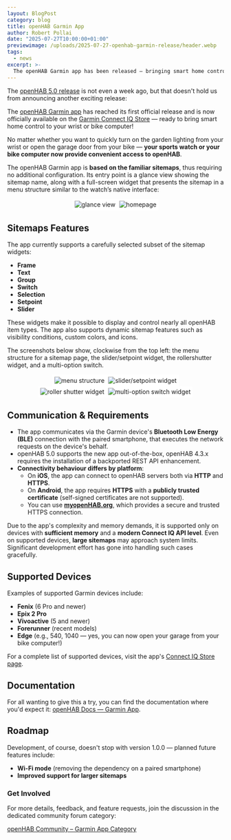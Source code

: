 ```yaml
---
layout: BlogPost
category: blog
title: openHAB Garmin App
author: Robert Pollai
date: "2025-07-27T10:00:00+01:00"
previewimage: /uploads/2025-07-27-openhab-garmin-release/header.webp
tags:
  - news
excerpt: >-
  The openHAB Garmin app has been released — bringing smart home control to your wrist or bike computer.
---
```

<style>
.garmin-screenshot-container {
  display: flex;
  flex-direction: row;
  flex-wrap: wrap;
  justify-content: center;

  img {
    max-width: 300px !important;
    padding: 0.325em;
    background: white;
  }
}
</style>

The [openHAB 5.0 release](/blog/2025-07-21-openhab-5-0-release.html) is not even a week ago, but that doesn't hold us from announcing another exciting release:

The [openHAB Garmin app](/docs/apps/garmin/) has reached its first official release and is now officially available on the [Garmin Connect IQ Store](https://apps.garmin.com/apps/d83b5e1b-4a12-4eda-bbad-26f88952a959) — ready to bring smart home control to your wrist or bike computer!

No matter whether you want to quickly turn on the garden lighting from your wrist or open the garage door from your bike — **your sports watch or your bike computer now provide convenient access to openHAB**.

The openHAB Garmin app is **based on the familiar sitemaps**, thus requiring no additional configuration.
Its entry point is a glance view showing the sitemap name, along with a full-screen widget that presents the sitemap in a menu structure similar to the watch’s native interface:

<div class="garmin-screenshot-container">
  <img src="/uploads/2025-07-27-openhab-garmin-release/01-glance.png" alt="glance view"/>
  <img src="/uploads/2025-07-27-openhab-garmin-release/02-homepage.png" alt="homepage"/>
</div>

## Sitemaps Features

The app currently supports a carefully selected subset of the sitemap widgets:

- **Frame**
- **Text**
- **Group**
- **Switch**
- **Selection**
- **Setpoint**
- **Slider**

These widgets make it possible to display and control nearly all openHAB item types.
The app also supports dynamic sitemap features such as visibility conditions, custom colors, and icons.

The screenshots below show, clockwise from the top left: the menu structure for a sitemap page, the slider/setpoint widget, the rollershutter widget, and a multi-option switch.

<div class="garmin-screenshot-container">
  <img src="/uploads/2025-07-27-openhab-garmin-release/11-icons.png" alt="menu structure"/>
  <img src="/uploads/2025-07-27-openhab-garmin-release/07-slider-2.png" alt="slider/setpoint widget"/>
</div>
<div class="garmin-screenshot-container">
  <img src="/uploads/2025-07-27-openhab-garmin-release/06-switches-2-rollershutter-3.png" alt="roller shutter widget"/>
  <img src="/uploads/2025-07-27-openhab-garmin-release/06-switches-3-generic-2.png" alt="multi-option switch widget"/>
</div>

## Communication & Requirements

- The app communicates via the Garmin device's **Bluetooth Low Energy (BLE)** connection with the paired smartphone, that executes the network requests on the device's behalf.
- openHAB 5.0 supports the new app out-of-the-box, openHAB 4.3.x requires the installation of a backported REST API enhancement.
- **Connectivity behaviour differs by platform**:
  - On **iOS**, the app can connect to openHAB servers both via **HTTP** and **HTTPS**.
  - On **Android**, the app requires **HTTPS** with a **publicly trusted certificate** (self-signed certificates are not supported).
  - You can use [**myopenHAB.org**](https://myopenhab.org), which provides a secure and trusted HTTPS connection.

Due to the app's complexity and memory demands, it is supported only on devices with **sufficient memory** and a **modern Connect IQ API level**.
Even on supported devices, **large sitemaps** may approach system limits.
Significant development effort has gone into handling such cases gracefully.

## Supported Devices

Examples of supported Garmin devices include:

- **Fenix** (6 Pro and newer)
- **Epix 2 Pro**
- **Vivoactive** (5 and newer)
- **Forerunner** (recent models)
- **Edge** (e.g., 540, 1040 — yes, you can now open your garage from your bike computer!)

For a complete list of supported devices, visit the app's [Connect IQ Store page](https://apps.garmin.com/apps/d83b5e1b-4a12-4eda-bbad-26f88952a959).

## Documentation

For all wanting to give this a try, you can find the documentation where you'd expect it: [openHAB Docs — Garmin App](/docs/apps/garmin/).

## Roadmap

Development, of course, doesn't stop with version 1.0.0 — planned future features include:

- **Wi-Fi mode** (removing the dependency on a paired smartphone)
- **Improved support for larger sitemaps**

### Get Involved

For more details, feedback, and feature requests, join the discussion in the dedicated community forum category:

[openHAB Community – Garmin App Category](https://community.openhab.org/c/apps-services/garmin-app/)
